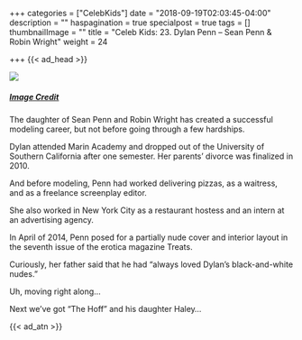 +++
categories = ["CelebKids"]
date = "2018-09-19T02:03:45-04:00"
description = ""
haspagination = true
specialpost = true
tags = []
thumbnailImage = ""
title = "Celeb Kids: 23. Dylan Penn – Sean Penn & Robin Wright"
weight = 24

+++
{{< ad_head >}}

![](/uploads/21.jpg)
##### [_Image Credit_](http://americanupbeat.com/kids-of-famous-parents-where-are-they-now/23/)

The daughter of Sean Penn and Robin Wright has created a successful modeling career, but not before going through a few hardships.

Dylan attended Marin Academy and dropped out of the University of Southern California after one semester. Her parents’ divorce was finalized in 2010.

And before modeling, Penn had worked delivering pizzas, as a waitress, and as a freelance screenplay editor.

She also worked in New York City as a restaurant hostess and an intern at an advertising agency.

In April of 2014, Penn posed for a partially nude cover and interior layout in the seventh issue of the erotica magazine Treats.

Curiously, her father said that he had “always loved Dylan’s black-and-white nudes.”

Uh, moving right along…

Next we’ve got “The Hoff” and his daughter Haley…

{{< ad_atn >}}